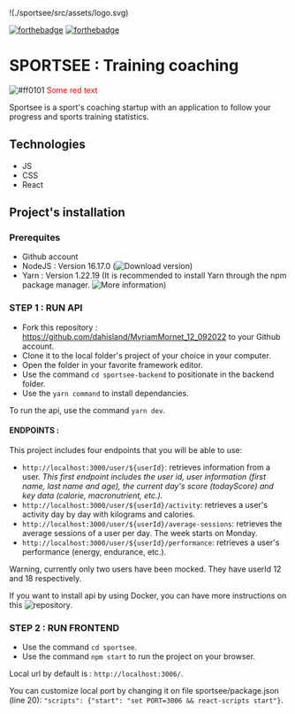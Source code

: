 !(./sportsee/src/assets/logo.svg)

[![forthebadge](https://forthebadge.com/images/badges/made-with-javascript.svg)](https://forthebadge.com)
[![forthebadge](https://forthebadge.com/images/badges/uses-css.svg)](https://forthebadge.com)

# SPORTSEE : Training coaching

![#ff0101](https://via.placeholder.com/15/ff0101/ff0101?text=hello)
<span style="color: #ff0101"> Some red text </span>

Sportsee is a sport's coaching startup with an application to follow your progress and sports training statistics.

## Technologies

- JS
- CSS
- React

## Project's installation

### Prerequites

- Github account
- NodeJS : Version 16.17.0 (![Download version](https://nodejs.org/download/release/v16.17.0/))
- Yarn : Version 1.22.19 (It is recommended to install Yarn through the npm package manager. ![More information](https://classic.yarnpkg.com/lang/en/docs/install/#windows-stable))

### STEP 1 : RUN API

- Fork this repository : https://github.com/dahisland/MyriamMornet_12_092022 to your Github account.
- Clone it to the local folder's project of your choice in your computer.
- Open the folder in your favorite framework editor.
- Use the command `cd sportsee-backend` to positionate in the backend folder.
- Use the `yarn command` to install dependancies.

To run the api, use the command `yarn dev`.

#### ENDPOINTS :

This project includes four endpoints that you will be able to use:

- `http://localhost:3000/user/${userId}`:
  retrieves information from a user.
  _This first endpoint includes the user id, user information (first name, last name and age), the current day's score (todayScore) and key data (calorie, macronutrient, etc.)._
- `http://localhost:3000/user/${userId}/activity`:
  retrieves a user's activity day by day with kilograms and calories.
- `http://localhost:3000/user/${userId}/average-sessions`:
  retrieves the average sessions of a user per day. The week starts on Monday.
- `http://localhost:3000/user/${userId}/performance`:
  retrieves a user's performance (energy, endurance, etc.).

Warning, currently only two users have been mocked. They have userId 12 and 18 respectively.

If you want to install api by using Docker, you can have more instructions on this ![repository](https://github.com/OpenClassrooms-Student-Center/P9-front-end-dashboard#readme).

### STEP 2 : RUN FRONTEND

- Use the command `cd sportsee`.
- Use the command `npm start` to run the project on your browser.

Local url by default is : `http://localhost:3006/`.

You can customize local port by changing it on file sportsee/package.json (line 20):
`"scripts": {"start": "set PORT=3006 && react-scripts start"}`.
